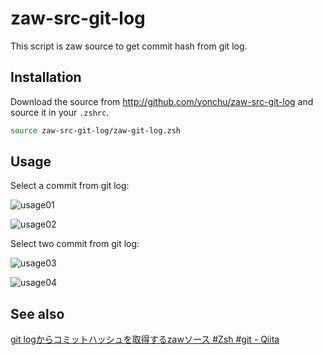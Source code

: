 zaw-src-git-log
===============

This script is zaw source to get commit hash from git log.

Installation
------------

Download the source from http://github.com/yonchu/zaw-src-git-log
and source it in your ``.zshrc``.

```sh
source zaw-src-git-log/zaw-git-log.zsh
```

Usage
------------

Select a commit from git log:

![usage01](https://raw.github.com/yonchu/zaw-src-git-log/master/img/usage01.png)

![usage02](https://raw.github.com/yonchu/zaw-src-git-log/master/img/usage02.png)

Select two commit from git log:

![usage03](https://raw.github.com/yonchu/zaw-src-git-log/master/img/usage03.png)

![usage04](https://raw.github.com/yonchu/zaw-src-git-log/master/img/usage04.png)

See also
------------

[git logからコミットハッシュを取得するzawソース #Zsh #git - Qiita](http://qiita.com/items/296ba1e82ab12f397df9)
